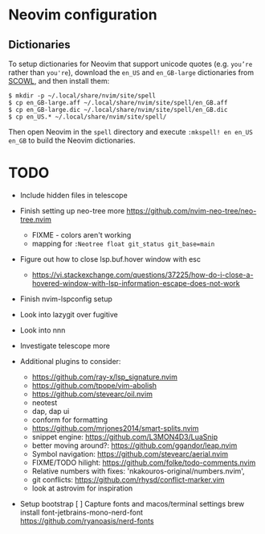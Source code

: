 # Neovim configuration


Dictionaries
------------

To setup dictionaries for Neovim that support unicode quotes (e.g. `you’re` 
rather than `you're`), download the `en_US` and `en_GB-large` dictionaries from 
[SCOWL](http://wordlist.aspell.net/dicts/), and then install them:

```
$ mkdir -p ~/.local/share/nvim/site/spell
$ cp en_GB-large.aff ~/.local/share/nvim/site/spell/en_GB.aff
$ cp en_GB-large.dic ~/.local/share/nvim/site/spell/en_GB.dic
$ cp en_US.* ~/.local/share/nvim/site/spell/
```

Then open Neovim in the `spell` directory and execute `:mkspell! en en_US 
en_GB` to build the Neovim dictionaries.


# TODO
- Include hidden files in telescope
- Finish setting up neo-tree more https://github.com/nvim-neo-tree/neo-tree.nvim
    * FIXME - colors aren't working
    * mapping for `:Neotree float git_status git_base=main`

- Figure out how to close lsp.buf.hover window with esc
    - https://vi.stackexchange.com/questions/37225/how-do-i-close-a-hovered-window-with-lsp-information-escape-does-not-work

- Finish nvim-lspconfig setup

- Look into lazygit over fugitive
- Look into nnn

- Investigate telescope more

- Additional plugins to consider:
    - https://github.com/ray-x/lsp_signature.nvim
    - https://github.com/tpope/vim-abolish
    - https://github.com/stevearc/oil.nvim
    - neotest
    - dap, dap ui
    - conform for formatting
    - https://github.com/mrjones2014/smart-splits.nvim
    - snippet engine: https://github.com/L3MON4D3/LuaSnip
    - better moving around?: https://github.com/ggandor/leap.nvim
    - Symbol navigation: https://github.com/stevearc/aerial.nvim
    - FIXME/TODO hilight: https://github.com/folke/todo-comments.nvim
    - Relative numbers with fixes: 'nkakouros-original/numbers.nvim',
    - git conflicts: https://github.com/rhysd/conflict-marker.vim
    - look at astrovim for inspiration

- Setup bootstrap
    [ ] Capture fonts and macos/terminal settings
        brew install font-jetbrains-mono-nerd-font
        https://github.com/ryanoasis/nerd-fonts
